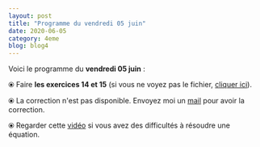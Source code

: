 ```yaml
---
layout: post
title: "Programme du vendredi 05 juin"
date: 2020-06-05
category: 4eme
blog: blog4
---
```


Voici le programme du <b>vendredi 05 juin</b> :

⦿ Faire <b>les exercices 14 et 15</b> (si vous ne voyez pas le fichier, <a href="/exercices/4eme/4eme_exercices_vendredi_05_juin_2020.pdf">cliquer ici</a>). 

<object data="/exercices/4eme/4eme_exercices_vendredi_05_juin_2020.pdf" width="100%" height="500" type='application/pdf'></object>

⦿ La correction n'est pas disponible. Envoyez moi un <a href="mailto:benjamindang2015@gmail.com">mail</a> pour avoir la correction.

⦿ Regarder cette <a class="video" href="https://youtu.be/uV_EmbYu9_E">vidéo</a> si vous avez des difficultés à résoudre une équation.
